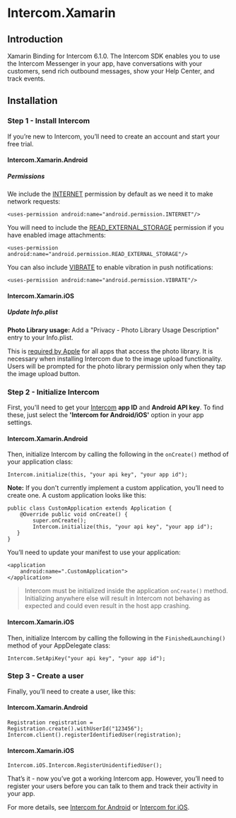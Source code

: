 # Intercom.Xamarin

## Introduction 
Xamarin Binding for Intercom 6.1.0.
The Intercom SDK enables you to use the Intercom Messenger in your app, have conversations with your customers, send rich outbound messages, show your Help Center, and track events.

## Installation

### Step 1 - Install Intercom
If you’re new to Intercom, you’ll need to create an account and start your free trial.

#### Intercom.Xamarin.Android

##### Permissions
We include the [INTERNET](https://developer.android.com/reference/android/Manifest.permission.html#INTERNET) permission by default as we need it to make network requests:

```
<uses-permission android:name="android.permission.INTERNET"/>
```

You will need to include the [READ_EXTERNAL_STORAGE](http://developer.android.com/reference/android/Manifest.permission.html#READ_EXTERNAL_STORAGE) permission if you have enabled image attachments:

```
<uses-permission android:name="android.permission.READ_EXTERNAL_STORAGE"/>
```

You can also include [VIBRATE](https://developer.android.com/reference/android/Manifest.permission.html#VIBRATE) to enable vibration in push notifications:

```
<uses-permission android:name="android.permission.VIBRATE"/>
```

#### Intercom.Xamarin.iOS

##### Update Info.plist
**Photo Library usage:**
Add a "Privacy - Photo Library Usage Description" entry to your Info.plist.

This is [required by Apple](https://developer.apple.com/library/archive/qa/qa1937/_index.html) for all apps that access the photo library. It is necessary when installing Intercom due to the image upload functionality. Users will be prompted for the photo library permission only when they tap the image upload button.

### Step 2 - Initialize Intercom
First, you'll need to get your [Intercom](https://www.intercom.com/) **app ID** and **Android API key**. To find these, just select the **'Intercom for Android/iOS'** option in your app settings.


#### Intercom.Xamarin.Android
Then, initialize Intercom by calling the following in the `onCreate()` method of your application class:

```
Intercom.initialize(this, "your api key", "your app id");
```

**Note:** If you don't currently implement a custom application, you’ll need to create one. A custom application looks like this:

```
public class CustomApplication extends Application {
    @Override public void onCreate() {
        super.onCreate();
        Intercom.initialize(this, "your api key", "your app id");
   }
}
```

You’ll need to update your manifest to use your application:


```
<application
    android:name=".CustomApplication">
</application>
```

>Intercom must be initialized inside the application `onCreate()` method. Initializing anywhere else will result in Intercom not behaving as expected and could even result in the host app crashing.

#### Intercom.Xamarin.iOS
Then, initialize Intercom by calling the following in the `FinishedLaunching()` method of your AppDelegate class:

```
Intercom.SetApiKey("your api key", "your app id");
```

### Step 3 - Create a user
Finally, you’ll need to create a user, like this:

#### Intercom.Xamarin.Android
```
Registration registration = Registration.create().withUserId("123456");
Intercom.client().registerIdentifiedUser(registration);
```

#### Intercom.Xamarin.iOS
```
Intercom.iOS.Intercom.RegisterUnidentifiedUser();
```

That’s it - now you’ve got a working Intercom app. However, you’ll need to register your users before you can talk to them and track their activity in your app.

For more details, see [Intercom for Android](https://developers.intercom.com/installing-intercom/docs/android-installation) or [Intercom for iOS](https://developers.intercom.com/installing-intercom/docs/ios-installation).